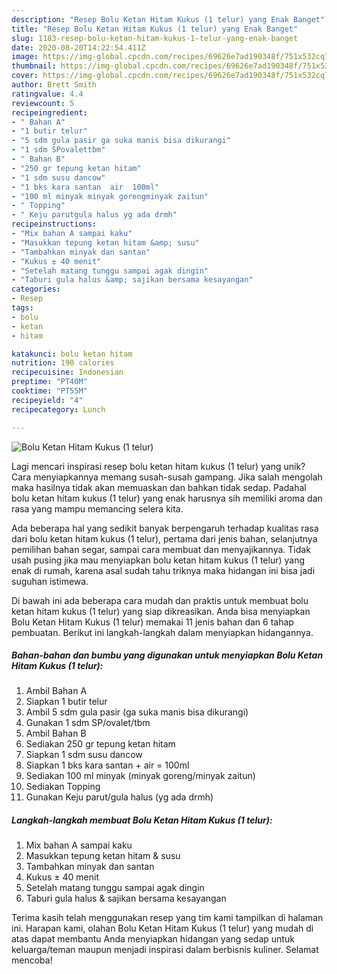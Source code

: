 ```yaml
---
description: "Resep Bolu Ketan Hitam Kukus (1 telur) yang Enak Banget"
title: "Resep Bolu Ketan Hitam Kukus (1 telur) yang Enak Banget"
slug: 1183-resep-bolu-ketan-hitam-kukus-1-telur-yang-enak-banget
date: 2020-08-20T14:22:54.411Z
image: https://img-global.cpcdn.com/recipes/69626e7ad190348f/751x532cq70/bolu-ketan-hitam-kukus-1-telur-foto-resep-utama.jpg
thumbnail: https://img-global.cpcdn.com/recipes/69626e7ad190348f/751x532cq70/bolu-ketan-hitam-kukus-1-telur-foto-resep-utama.jpg
cover: https://img-global.cpcdn.com/recipes/69626e7ad190348f/751x532cq70/bolu-ketan-hitam-kukus-1-telur-foto-resep-utama.jpg
author: Brett Smith
ratingvalue: 4.4
reviewcount: 5
recipeingredient:
- " Bahan A"
- "1 butir telur"
- "5 sdm gula pasir ga suka manis bisa dikurangi"
- "1 sdm SPovalettbm"
- " Bahan B"
- "250 gr tepung ketan hitam"
- "1 sdm susu dancow"
- "1 bks kara santan  air  100ml"
- "100 ml minyak minyak gorengminyak zaitun"
- " Topping"
- " Keju parutgula halus yg ada drmh"
recipeinstructions:
- "Mix bahan A sampai kaku"
- "Masukkan tepung ketan hitam &amp; susu"
- "Tambahkan minyak dan santan"
- "Kukus ± 40 menit"
- "Setelah matang tunggu sampai agak dingin"
- "Taburi gula halus &amp; sajikan bersama kesayangan"
categories:
- Resep
tags:
- bolu
- ketan
- hitam

katakunci: bolu ketan hitam 
nutrition: 190 calories
recipecuisine: Indonesian
preptime: "PT40M"
cooktime: "PT55M"
recipeyield: "4"
recipecategory: Lunch

---
```



![Bolu Ketan Hitam Kukus (1 telur)](https://img-global.cpcdn.com/recipes/69626e7ad190348f/751x532cq70/bolu-ketan-hitam-kukus-1-telur-foto-resep-utama.jpg)

Lagi mencari inspirasi resep bolu ketan hitam kukus (1 telur) yang unik? Cara menyiapkannya memang susah-susah gampang. Jika salah mengolah maka hasilnya tidak akan memuaskan dan bahkan tidak sedap. Padahal bolu ketan hitam kukus (1 telur) yang enak harusnya sih memiliki aroma dan rasa yang mampu memancing selera kita.

Ada beberapa hal yang sedikit banyak berpengaruh terhadap kualitas rasa dari bolu ketan hitam kukus (1 telur), pertama dari jenis bahan, selanjutnya pemilihan bahan segar, sampai cara membuat dan menyajikannya. Tidak usah pusing jika mau menyiapkan bolu ketan hitam kukus (1 telur) yang enak di rumah, karena asal sudah tahu triknya maka hidangan ini bisa jadi suguhan istimewa.




Di bawah ini ada beberapa cara mudah dan praktis untuk membuat bolu ketan hitam kukus (1 telur) yang siap dikreasikan. Anda bisa menyiapkan Bolu Ketan Hitam Kukus (1 telur) memakai 11 jenis bahan dan 6 tahap pembuatan. Berikut ini langkah-langkah dalam menyiapkan hidangannya.

<!--inarticleads1-->

##### Bahan-bahan dan bumbu yang digunakan untuk menyiapkan Bolu Ketan Hitam Kukus (1 telur):

1. Ambil  Bahan A
1. Siapkan 1 butir telur
1. Ambil 5 sdm gula pasir (ga suka manis bisa dikurangi)
1. Gunakan 1 sdm SP/ovalet/tbm
1. Ambil  Bahan B
1. Sediakan 250 gr tepung ketan hitam
1. Siapkan 1 sdm susu dancow
1. Siapkan 1 bks kara santan + air = 100ml
1. Sediakan 100 ml minyak (minyak goreng/minyak zaitun)
1. Sediakan  Topping
1. Gunakan  Keju parut/gula halus (yg ada drmh)




<!--inarticleads2-->

##### Langkah-langkah membuat Bolu Ketan Hitam Kukus (1 telur):

1. Mix bahan A sampai kaku
1. Masukkan tepung ketan hitam &amp; susu
1. Tambahkan minyak dan santan
1. Kukus ± 40 menit
1. Setelah matang tunggu sampai agak dingin
1. Taburi gula halus &amp; sajikan bersama kesayangan




Terima kasih telah menggunakan resep yang tim kami tampilkan di halaman ini. Harapan kami, olahan Bolu Ketan Hitam Kukus (1 telur) yang mudah di atas dapat membantu Anda menyiapkan hidangan yang sedap untuk keluarga/teman maupun menjadi inspirasi dalam berbisnis kuliner. Selamat mencoba!
